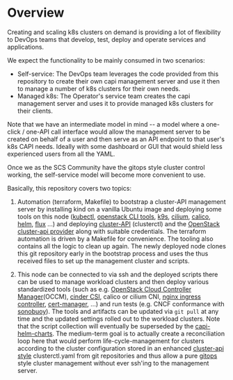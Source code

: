 # Overview

Creating and scaling k8s clusters on demand is providing a lot of flexibility to DevOps teams that develop, test, deploy and operate services and applications.

We expect the functionality to be mainly consumed in two scenarios:

- Self-service: The DevOps team leverages the code provided from this repository to create their own capi management server and use it then to manage a number of k8s clusters for their own needs.
- Managed k8s: The Operator's service team creates the capi management server and uses it to provide managed k8s clusters for their clients.

Note that we have an intermediate model in mind -- a model where a one-click / one-API call interface would allow the management server to be created on behalf of a user and then serve as an API endpoint to that user's k8s CAPI needs. Ideally with some dashboard or GUI that would shield less experienced users from all the YAML.

Once we as the SCS Community have the gitops style cluster control working, the self-service model will become more convenient to use.

Basically, this repository covers two topics:

1. Automation (terraform, Makefile) to bootstrap a cluster-API management server by installing kind on a vanilla Ubuntu image and deploying some tools on this node ([kubectl](https://kubernetes.io/docs/reference/kubectl/overview/), [openstack CLI tools](https://docs.openstack.org/newton/user-guide/common/cli-install-openstack-command-line-clients.html), [k9s](https://github.com/derailed/k9s), [cilium](https://cilium.io/), [calico](https://www.tigera.io/tigera-products/calico/), [helm](https://helm.sh/), [flux](https://fluxcd.io/) ...) and deploying [cluster-API](https://cluster-api.sigs.k8s.io/) (clusterctl) and the [OpenStack cluster-api provider](https://github.com/kubernetes-sigs/cluster-api-provider-openstack) along with suitable credentials. The terraform automation is driven by a Makefile for convenience. The tooling also contains all the logic to clean up again. The newly deployed node clones this git repository early in the bootstrap process and uses the thus received files to set up the management cluster and scripts.

2. This node can be connected to via ssh and the deployed scripts there can be used to manage workload clusters and then deploy various standardized tools (such as e.g. [OpenStack Cloud Controller Manager](https://github.com/kubernetes/cloud-provider-openstack)(OCCM), [cinder CSI](https://github.com/kubernetes/cloud-provider-openstack/blob/master/docs/cinder-csi-plugin/using-cinder-csi-plugin.md), calico or cilium CNI, [nginx ingress controller](https://kubernetes.github.io/ingress-nginx/), [cert-manager](https://cert-manager.io/), ...) and run tests (e.g. CNCF conformance with [sonobuoy](https://sonobuoy.io/)). The tools and artifacts can be updated via `git pull` at any time and the updated settings rolled out to the workload clusters. Note that the script collection will eventually be superseded by the [capi-helm-charts](https://github.com/stackhpc/capi-helm-charts). The medium-term goal is to actually create a reconciliation loop here that would perform life-cycle-management for clusters according to the cluster configuration stored in an enhanced [cluster-api style](https://cluster-api.sigs.k8s.io/clusterctl/configuration.html) clusterctl.yaml from git repositories and thus allow a pure [gitops](https://www.weave.works/technologies/gitops/) style cluster management without ever ssh'ing to the management server.
